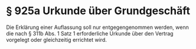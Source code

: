 # § 925a Urkunde über Grundgeschäft
Die Erklärung einer Auflassung soll nur entgegengenommen werden, wenn die nach § 311b Abs. 1 Satz 1 erforderliche Urkunde über den Vertrag vorgelegt oder gleichzeitig errichtet wird.
